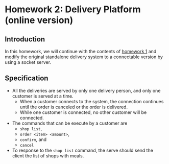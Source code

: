 # Homework 2: Delivery Platform (online version)

## Introduction

In this homework, we will continue with the contents of [homework 1](../homework1/) and modify the original standalone delivery system to a connectable version by using a socket server.

## Specification

- All the deliveries are served by only one delivery person, and only one customer is served at a time.
    - When a customer connects to the system, the connection continues until the order is canceled or the order is delivered.
    - While one customer is connected, no other customer will be connected.
- The commands that can be execute by a customer are
    - `shop list`,
    - `order <item> <amount>`,
    - `confirm`, and
    - `cancel`
- To response to the `shop list` command, the serve should send the client the list of shops with meals.